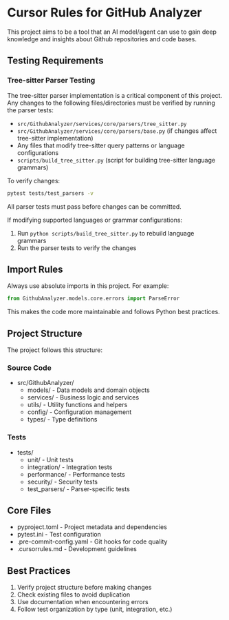 # Cursor Rules for GitHub Analyzer

This project aims to be a tool that an AI model/agent can use to gain deep knowledge and insights about Github repositories and code bases.

## Testing Requirements

### Tree-sitter Parser Testing

The tree-sitter parser implementation is a critical component of this project. Any changes to the following files/directories must be verified by running the parser tests:

- `src/GithubAnalyzer/services/core/parsers/tree_sitter.py`
- `src/GithubAnalyzer/services/core/parsers/base.py` (if changes affect tree-sitter implementation)
- Any files that modify tree-sitter query patterns or language configurations
- `scripts/build_tree_sitter.py` (script for building tree-sitter language grammars)

To verify changes:

```bash
pytest tests/test_parsers -v
```

All parser tests must pass before changes can be committed.

If modifying supported languages or grammar configurations:

1. Run `python scripts/build_tree_sitter.py` to rebuild language grammars
2. Run the parser tests to verify the changes

## Import Rules

Always use absolute imports in this project. For example:

```python
from GithubAnalyzer.models.core.errors import ParseError
```

This makes the code more maintainable and follows Python best practices.

## Project Structure

The project follows this structure:

### Source Code

- src/GithubAnalyzer/
  - models/     - Data models and domain objects
  - services/   - Business logic and services
  - utils/      - Utility functions and helpers
  - config/     - Configuration management
  - types/      - Type definitions

### Tests

- tests/
  - unit/           - Unit tests
  - integration/    - Integration tests
  - performance/    - Performance tests
  - security/       - Security tests
  - test_parsers/   - Parser-specific tests

## Core Files

- pyproject.toml         - Project metadata and dependencies
- pytest.ini            - Test configuration
- .pre-commit-config.yaml - Git hooks for code quality
- .cursorrules.md       - Development guidelines

## Best Practices

1. Verify project structure before making changes
2. Check existing files to avoid duplication
3. Use documentation when encountering errors
4. Follow test organization by type (unit, integration, etc.)
